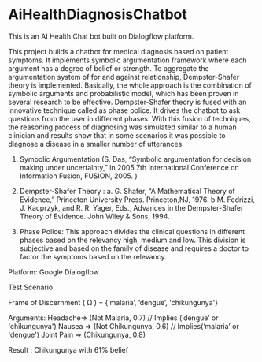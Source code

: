 # AiHealthDiagnosisChatbot

This is an AI Health Chat bot built on Dialogflow platform.

This project builds a chatbot for medical diagnosis based on patient symptoms. It implements symbolic argumentation framework where each argument has a degree of belief or strength. To aggregate the argumentation system of for and against relationship, Dempster-Shafer theory is implemented. Basically, the whole approach is the combination of symbolic arguments and probabilistic model, which has been proven in several research to be effective. Dempster-Shafer theory is fused with an innovative technique called as phase police. It drives the chatbot to ask questions from the user in different phases. With this fusion of techniques, the reasoning process of diagnosing was simulated similar to a human clinician and results show that in some scenarios it was possible to diagnose a disease in a smaller number of utterances.

1. Symbolic Argumentation (S. Das, “Symbolic argumentation for decision making under uncertainty,” in 2005 7th International Conference on Information Fusion, FUSION, 2005. ) 

2. Dempster-Shafer Theory :
a. G. Shafer, “A Mathematical Theory of Evidence,” Princeton University Press. Princeton,NJ, 1976.
b M. Fedrizzi, J. Kacprzyk, and R. R. Yager, Eds., Advances in the Dempster-Shafer Theory of Evidence. John Wiley & Sons, 1994.

3. Phase Police: This approach divides the clinical questions in different phases based on the relevancy high, medium and low. This division is subjective and based on the family of disease and requires a doctor to factor the symptoms based on the relevancy.


Platform: Google Dialogflow

Test Scenario

Frame of Discernment ( Ω ) = {‘malaria’, ‘dengue’, 'chikungunya'}

Arguments:
Headache=> (Not Malaria, 0.7) // Implies (‘dengue’ or 'chikungunya')
Nausea => (Not Chikungunya, 0.6) // Implies(‘malaria’ or 'dengue')
Joint Pain => (Chikungunya, 0.8)

Result : Chikungunya with 61% belief
